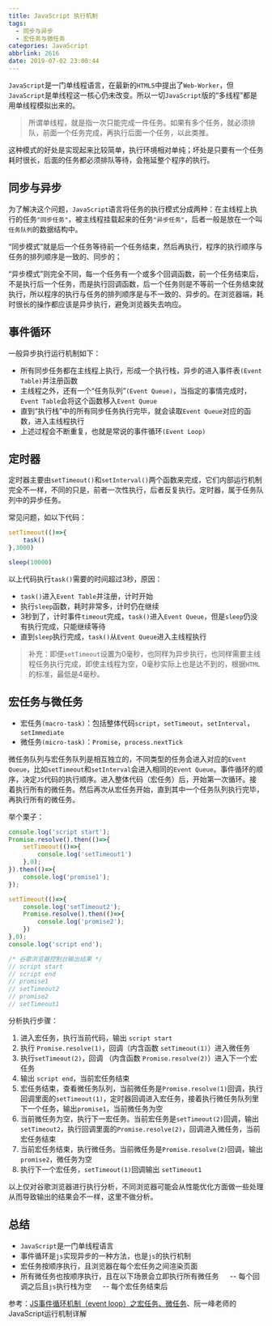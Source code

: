 ```yaml
---
title: JavaScript 执行机制
tags: 
  - 同步与异步
  - 宏任务与微任务
categories: JavaScript
abbrlink: 2616
date: 2019-07-02 23:00:44
---
```


`JavaScript`是一门单线程语言，在最新的`HTML5`中提出了`Web-Worker`，但`JavaScript`是单线程这一核心仍未改变。所以一切`JavaScript`版的“多线程”都是用单线程模拟出来的。

> 所谓单线程，就是指一次只能完成一件任务。如果有多个任务，就必须排队，前面一个任务完成，再执行后面一个任务，以此类推。

<!-- more -->

这种模式的好处是实现起来比较简单，执行环境相对单纯；坏处是只要有一个任务耗时很长，后面的任务都必须排队等待，会拖延整个程序的执行。

## 同步与异步

为了解决这个问题，`JavaScript`语言将任务的执行模式分成两种：在主线程上执行的任务`"同步任务"`，被主线程挂载起来的任务`"异步任务"`，后者一般是放在一个叫`任务队列`的数据结构中。

“同步模式”就是后一个任务等待前一个任务结束，然后再执行，程序的执行顺序与任务的排列顺序是一致的、同步的；

“异步模式”则完全不同，每一个任务有一个或多个回调函数，前一个任务结束后，不是执行后一个任务，而是执行回调函数，后一个任务则是不等前一个任务结束就执行，所以程序的执行与任务的排列顺序是与不一致的、异步的。在浏览器端，耗时很长的操作都应该是异步执行，避免浏览器失去响应。

## 事件循环

一般异步执行运行机制如下：

- 所有同步任务都在主线程上执行，形成一个执行栈，异步的进入事件表`(Event Table)`并注册函数
- 主线程之外，还有一个“任务队列”`(Event Queue)`，当指定的事情完成时，`Event Table`会将这个函数移入`Event Queue`
- 直到“执行栈”中的所有同步任务执行完毕，就会读取`Event Queue`对应的函数，进入主线程执行
- 上述过程会不断重复，也就是常说的事件循环`(Event Loop)`

## 定时器

定时器主要由`setTimeout()`和`setInterval()`两个函数来完成，它们内部运行机制完全不一样，不同的只是，前者一次性执行，后者反复执行。定时器，属于任务队列中的异步任务。

常见问题，如以下代码：

```javascript
setTimeout(()=>{
    task()
},3000)

sleep(10000)
```

以上代码执行`task()`需要的时间超过3秒，原因：

- `task()`进入`Event Table`并注册，计时开始
- 执行`sleep`函数，耗时非常多，计时仍在继续
- 3秒到了，计时事件`timeout`完成，`task()`进入`Event Queue`，但是`sleep`仍没有执行完成，只能继续等待
- 直到`sleep`执行完成，`task()`从`Event Queue`进入主线程执行

> 补充：即便`setTimeout`设置为0毫秒，也同样为异步执行，也同样需要主线程任务执行完成，即使主线程为空，0毫秒实际上也是达不到的，根据`HTML`的标准，最低是4毫秒。

## 宏任务与微任务

- 宏任务`(macro-task)`：包括整体代码`script`，`setTimeout`，`setInterval`，`setImmediate`
- 微任务`(micro-task)`：`Promise`，`process.nextTick`

微任务队列与宏任务队列是相互独立的，不同类型的任务会进入对应的`Event Queue`，比如`setTimeout`和`setInterval`会进入相同的`Event Queue`。事件循环的顺序，决定`JS`代码的执行顺序。进入整体代码（宏任务）后，开始第一次循环。接着执行所有的微任务。然后再次从宏任务开始，直到其中一个任务队列执行完毕，再执行所有的微任务。

举个栗子：

```javascript
console.log('script start');
Promise.resolve().then(()=>{
    setTimeout(()=>{
        console.log('setTimeout1')
    },0);
}).then(()=>{
    console.log('promise1');
});

setTimeout(()=>{
    console.log('setTimeout2');
    Promise.resolve().then(()=>{
        console.log('promise2');
    })
},0);
console.log('script end');

/* 谷歌浏览器控制台输出结果 */
// script start
// script end
// promise1
// setTimeout2
// promise2
// setTimeout1
```

分析执行步骤：

1. 进入宏任务，执行当前代码，输出 `script start`
2. 执行 `Promise.resolve(1)`，回调（内含函数 `setTimeout(1)`）进入微任务
3. 执行`setTimeout(2)`，回调 （内含函数 `Promise.resolve(2)`）进入下一个宏任务
4. 输出 `script end`，当前宏任务结束
5. 宏任务结束，查看微任务队列，当前微任务是`Promise.resolve(1)`回调，执行回调里面的`setTimeout(1)`，定时器回调进入宏任务，接着执行微任务队列里下一个任务，输出`promise1`，当前微任务为空
6. 当前微任务为空，执行下一宏任务。当前宏任务是`setTimeout(2)`回调，输出`setTimeout2`，执行回调里面的`Promise.resolve(2)`，回调进入微任务，当前宏任务结束
7. 当前宏任务结束，执行微任务。当前微任务是`Promise.resolve(2)`回调，输出`promise2`，微任务为空
8. 执行下一个宏任务，`setTimeout(1)`回调输出 `setTimeout1`

以上仅对谷歌浏览器进行执行分析，不同浏览器可能会从性能优化方面做一些处理从而导致输出的结果会不一样，这里不做分析。

## 总结

- `JavaScript`是一门单线程语言
- 事件循环是`js`实现异步的一种方法，也是`js`的执行机制
- 宏任务按顺序执行，且浏览器在每个宏任务之间渲染页面
- 所有微任务也按顺序执行，且在以下场景会立即执行所有微任务
&ensp;&ensp; -- 每个回调之后且`js`执行栈为空
&ensp;&ensp; -- 每个宏任务结束后

参考：[JS事件循环机制（event loop）之宏任务、微任务](<https://jakearchibald.com/2015/tasks-microtasks-queues-and-schedules/?utm_source=html5weekly>)、阮一峰老师的JavaScript运行机制详解

